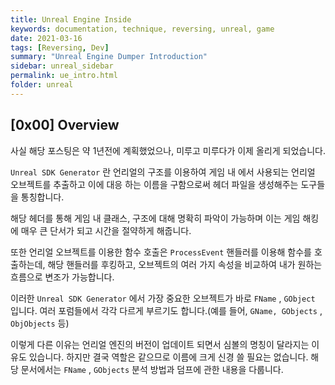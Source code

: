 ```yaml
---
title: Unreal Engine Inside
keywords: documentation, technique, reversing, unreal, game
date: 2021-03-16
tags: [Reversing, Dev]
summary: "Unreal Engine Dumper Introduction"
sidebar: unreal_sidebar
permalink: ue_intro.html
folder: unreal
---
```


## [0x00] Overview

사실 해당 포스팅은 약 1년전에 계획했었으나, 미루고 미루다가 이제 올리게 되었습니다.

`Unreal SDK Generator` 란 언리얼의 구조를 이용하여 게임 내 에서 사용되는 언리얼 오브젝트를 추출하고 이에 대응 하는 이름을 구함으로써 헤더 파일을 생성해주는 도구들을 통칭합니다. 

해당 헤더를 통해 게임 내 클래스, 구조에 대해 명확히 파악이 가능하며 이는 게임 해킹에 매우 큰 단서가 되고 시간을 절약하게 해줍니다.

또한 언리얼 오브젝트를 이용한 함수 호출은 `ProcessEvent` 핸들러를 이용해 함수를 호출하는데, 해당 핸들러를 후킹하고, 오브젝트의 여러 가지 속성을 비교하여 내가 원하는 흐름으로 변조가 가능합니다.

이러한 `Unreal SDK Generator` 에서 가장 중요한 오브젝트가 바로 `FName` , `GObject` 입니다. 여러 포럼들에서 각각 다르게 부르기도 합니다.(예를 들어, `GName, GObjects` , `ObjObjects` 등)

이렇게 다른 이유는 언리얼 엔진의 버전이 업데이트 되면서 심볼의 명칭이 달라지는 이유도 있습니다. 하지만 결국 역할은 같으므로 이름에 크게 신경 쓸 필요는 없습니다. 해당 문서에서는 `FName` , `GObjects` 분석 방법과 덤프에 관한 내용을 다룹니다.

